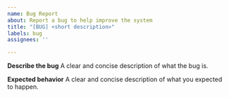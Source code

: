 ```yaml
---
name: Bug Report
about: Report a bug to help improve the system
title: "[BUG] <short description>"
labels: bug
assignees: ''

---
```


**Describe the bug**
A clear and concise description of what the bug is.

<!--
**Steps to reproduce**
1. Go to '...'
2. Click on '....'
3. See error
-->

**Expected behavior**
A clear and concise description of what you expected to happen.

<!-- 
**Screenshots or logs**
If applicable, add logs or screenshots to help explain the issue.
-->
 
<!-- 
**Environment**
 - OS: [e.g. Windows, Linux]
 - Java version: [e.g. 17]
 
-->
